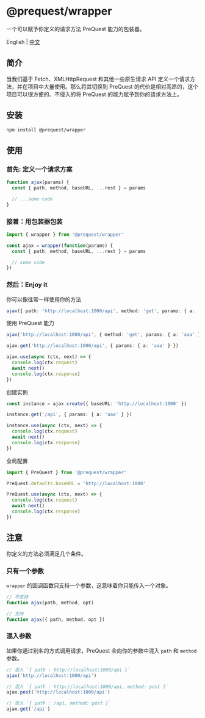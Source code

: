 # @prequest/wrapper

一个可以赋予你定义的请求方法 PreQuest 能力的包装器。

English | [中文](./README_zh-CN.md)

## 简介

当我们基于 Fetch、XMLHttpRequest 和其他一些原生请求 API 定义一个请求方法，并在项目中大量使用。那么将其切换到 PreQuest 的代价是相对高昂的，这个项目可以很方便的、不侵入的将 PreQuest 的能力赋予到你的请求方法上。

## 安装

```bash
npm install @prequest/wrapper
```

## 使用

### 首先: 定义一个请求方案

```ts
function ajax(params) {
  const { path, method, baseURL, ...rest } = params

  // ...some code
}
```

### 接着：用包装器包装

```ts
import { wrapper } from '@prequest/wrapper'

const ajax = wrapper(function(params) {
  const { path, method, baseURL, ...rest } = params

  // some code
})
```

### 然后：Enjoy it

你可以像往常一样使用你的方法

```ts
ajax({ path: 'http://localhost:1000/api', method: 'get', params: { a: 'aaa' } })
```

使用 PreQuest 能力

```ts
ajax('http://localhost:1000/api', { method: 'get', params: { a: 'aaa' } })

ajax.get('http://localhost:1000/api', { params: { a: 'aaa' } })

ajax.use(async (ctx, next) => {
  console.log(ctx.request)
  await next()
  console.log(ctx.response)
})
```

创建实例

```ts
const instance = ajax.create({ baseURL: 'http://localhost:1000' })

instance.get('/api', { params: { a: 'aaa' } })

instance.use(async (ctx, next) => {
  console.log(ctx.request)
  await next()
  console.log(ctx.response)
})
```

全局配置

```ts
import { PreQuest } from '@prequest/wrapper'

PreQuest.defaults.baseURL = 'http://localhost:1000'

PreQuest.use(async (ctx, next) => {
  console.log(ctx.request)
  await next()
  console.log(ctx.response)
})
```

## 注意

你定义的方法必须满足几个条件。

### 只有一个参数

`wrapper` 的回调函数只支持一个参数，这意味着你只能传入一个对象。

```ts
// 不支持
function ajax(path, method, opt)

// 支持
function ajax({ path, method, opt })
```

### 混入参数

如果你通过别名的方式调用请求，PreQuest 会向你的参数中混入 `path` 和 `method` 参数。

```ts
// 混入 `{ path : http://localhost:1000/api }`
ajax('http://localhost:1000/api')

// 混入 `{ path : http://localhost:1000/api, method: post }`
ajax.post('http://localhost:1000/api')

// 混入 `{ path : /api, method: post }`
ajax.get('/api')
```
